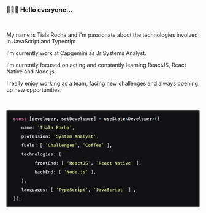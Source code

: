 ### 👩🏾‍💻  Hello everyone... 

</br>

<p>
My name is Tiala Rocha and i'm passionate about the technologies involved in JavaScript and Typecript. 
</p>
<p>
I'm currently work at Capgemini as Jr Systems Analyst.
</p>
<p>
I'm currently focused on acting and constantly learning ReactJS, React Native and Node.js.
</p>
<p>
I really enjoy working as a team, facing new challenges and always opening up new opportunities.
<p/>
</br>

![](tela01.png)

<!--
**tialaR/tialaR** is a ✨ _special_ ✨ repository because its `README.md` (this file) appears on your GitHub profile.

Here are some ideas to get you started:

- 🔭 I’m currently working on ...
- 🌱 I’m currently learning ...
- 👯 I’m looking to collaborate on ...
- 🤔 I’m looking for help with ...
- 💬 Ask me about ...
- 📫 How to reach me: ...
- 😄 Pronouns: ...
- ⚡ Fun fact: ...
-->
